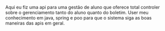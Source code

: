 Aqui eu fiz uma api para uma gestão de aluno que oferece total controler sobre o gerenciamento tanto do aluno quanto do boletim. User meu conhecimento em java, spring e poo para que o sistema siga as boas maneiras das apis em geral. 

